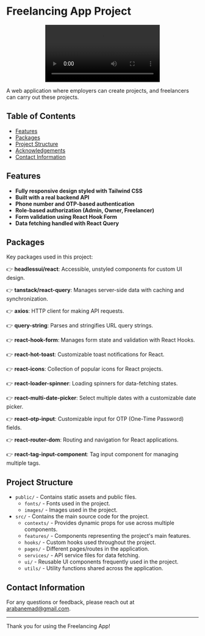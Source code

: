 # Freelancing App Project
<div align="center">
  <video src="(https://github.com/user-attachments/assets/baebd7c8-52e5-459c-86c3-dd35a3e80b0e))" alt="nextdotjs" />
</div>
    
A web application where employers can create projects, and freelancers can carry out these projects.

## Table of Contents

- [Features](#features)
- [Packages](#packages)
- [Project Structure](#project-structure)
- [Acknowledgements](#acknowledgements)
- [Contact Information](#contact-information)

## Features

- **Fully responsive design styled with Tailwind CSS**
- **Built with a real backend API**
- **Phone number and OTP-based authentication**
- **Role-based authorization (Admin, Owner, Freelancer)**
- **Form validation using React Hook Form**
- **Data fetching handled with React Query**

## Packages

Key packages used in this project:

👉 **headlessui/react**: Accessible, unstyled components for custom UI design.

👉 **tanstack/react-query**: Manages server-side data with caching and synchronization.

👉 **axios**: HTTP client for making API requests.

👉 **query-string**: Parses and stringifies URL query strings.

👉 **react-hook-form**: Manages form state and validation with React Hooks.

👉 **react-hot-toast**: Customizable toast notifications for React.

👉 **react-icons**: Collection of popular icons for React projects.

👉 **react-loader-spinner**: Loading spinners for data-fetching states.

👉 **react-multi-date-picker**: Select multiple dates with a customizable date picker.

👉 **react-otp-input**: Customizable input for OTP (One-Time Password) fields.

👉 **react-router-dom**: Routing and navigation for React applications.

👉 **react-tag-input-component**: Tag input component for managing multiple tags.

## Project Structure

- `public/` - Contains static assets and public files.
  - `fonts/` - Fonts used in the project.
  - `images/` - Images used in the project.
- `src/` - Contains the main source code for the project.
  - `contexts/` - Provides dynamic props for use across multiple components.
  - `features/` - Components representing the project's main features.
  - `hooks/` - Custom hooks used throughout the project.
  - `pages/` - Different pages/routes in the application.
  - `services/` - API service files for data fetching.
  - `ui/` - Reusable UI components frequently used in the project.
  - `utils/` - Utility functions shared across the application.

## Contact Information

For any questions or feedback, please reach out at [arabanemad@gmail.com](mailto:arabanemad@gmail.com).

---

Thank you for using the Freelancing App!
